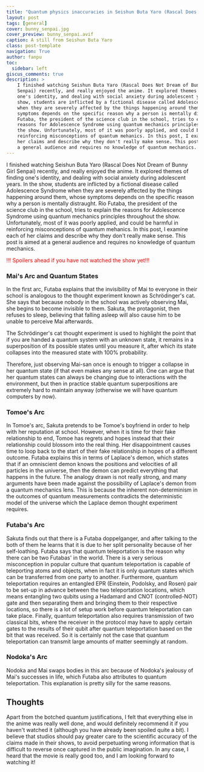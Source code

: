 ```yaml
---
title: "Quantum physics inaccuracies in Seishun Buta Yaro (Rascal Does Not Dream of Bunny Girl Senpai)"
layout: post
tags: [general]
cover: bunny_senpai.jpg
cover_preview: bunny_senpai.avif
caption: A still from Seishun Buta Yaro
class: post-template
navigation: True
author: fanpu
toc:
  sidebar: left
giscus_comments: true
description: >
    I finished watching Seishun Buta Yaro (Rascal Does Not Dream of Bunny Girl
    Senpai) recently, and really enjoyed the anime. It explored themes of finding
    one's identity, and dealing with social anxiety during adolescent years. In the
    show, students are inflicted by a fictional disease called Adolescence Syndrome
    when they are severely affected by the things happening around them, whose
    symptoms depends on the specific reason why a person is mentally distraught. Rio
    Futaba, the president of the science club in the school, tries to explain the
    reasons for Adolescence Syndrome using quantum mechanics principles throughout
    the show. Unfortunately, most of it was poorly applied, and could be harmful in
    reinforcing misconceptions of quantum mehanics. In this post, I examine each of
    her claims and describe why they don't really make sense. This post is aimed at
    a general audience and requires no knowledge of quantum mechanics.
---
```


I finished watching Seishun Buta Yaro (Rascal Does Not Dream of Bunny Girl
Senpai) recently, and really enjoyed the anime. It explored themes of finding
one's identity, and dealing with social anxiety during adolescent years. In the
show, students are inflicted by a fictional disease called Adolescence Syndrome
when they are severely affected by the things happening around them, whose
symptoms depends on the specific reason why a person is mentally distraught. Rio
Futaba, the president of the science club in the school, tries to explain the
reasons for Adolescence Syndrome using quantum mechanics principles throughout
the show. Unfortunately, most of it was poorly applied, and could be harmful in
reinforcing misconceptions of quantum mehanics. In this post, I examine each of
her claims and describe why they don't really make sense. This post is aimed at
a general audience and requires no knowledge of quantum mechanics.

<div style="color: red">!!! Spoilers ahead if you have not watched the show yet!!!</div>

### Mai's Arc and Quantum States
In the first arc, Futaba explains that the invisibility of Mai to everyone in their school is analogous to the thought experiment known as Schrödinger's cat. She says that because nobody in the school was actively observing Mai, she begins to become invisible to them. Sakuta, the protagonist, then refuses to sleep, believing that falling asleep will also cause him to be unable to perceive Mai afterwards.

The Schrödinger's cat thought experiment is used to highlight the point that if you are handed a quantum system with an unknown state, it remains in a superposition of its possible states until you measure it, after which its state collapses into the measured state with 100% probability. 

Therefore, just observing Mai-san once is enough to trigger a collapse in her quantum state (if that even makes any sense at all). One can argue that her quantum states can always be changing due to interactions with the environment, but then in practice stable quantum superpositions are extremely hard to maintain anyway (otherwise we will have quantum computers by now).

### Tomoe's Arc
In Tomoe's arc, Sakuta pretends to be Tomoe's boyfriend in order to help with her reputation at school. However, when it is time for their fake relationship to end, Tomoe has regrets and hopes instead that their relationship could blossom into the real thing. Her disappointment causes time to loop back to the start of their fake relationship in hopes of a different outcome. Futaba explains this in terms of Laplace's demon, which states that if an omniscient demon knows the positions and velocities of all particles in the universe, then the demon can predict everything that happens in the future. The analogy drawn is not really strong, and many arguments have been made against the possibility of Laplace's demon from a quantum mechanics lens. This is because the inherent non-determinism in the outcomes of quantum measurements contradicts the deterministic model of the universe which the Laplace demon thought experiment requires.

### Futaba's Arc
Sakuta finds out that there is a Futaba doppelganger, and after talking to the both of them he learns that it is due to her split personality because of her self-loathing. Futaba says that quantum teleportation is the reason why there can be two Futabas' in the world. There is a very serious misconception in popular culture that quantum teleportation is capable of teleporting atoms and objects, when in fact it is only quantum states which can be transferred from one party to another. Furthermore, quantum teleportation requires an entangled EPR (Einstein, Podolsky, and Rosen) pair to be set-up in advance between the two teleportation locations, which means entangling two qubits using a Hadamard and CNOT (controlled-NOT) gate and then separating them and bringing them to their respective locations, so there is a lot of setup work before quantum teleportation can take place. Finally, quantum teleportation also requires transmission of two classical bits, where the receiver in the protocol may have to apply certain gates to the results of their qubit after quantum teleportation based on the bit that was received. So it is certainly not the case that quantum teleportation can transmit large amounts of matter seemingly at random.

### Nodoka's Arc
Nodoka and Mai swaps bodies in this arc because of Nodoka's jealousy of Mai's successes in life, which Futaba also attributes to quantum teleportation. This explanation is pretty silly for the same reasons.

## Thoughts
Apart from the botched quantum justifications, I felt that everything else in the anime was really well done, and would definitely recommend it if you haven't watched it (although you have already been spoiled quite a bit). I believe that studios should pay greater care to the scientific accuracy of the claims made in their shows, to avoid perpetuating wrong information that is difficult to reverse once captured in the public imagination. In any case, I heard that the movie is really good too, and I am looking forward to watching it!